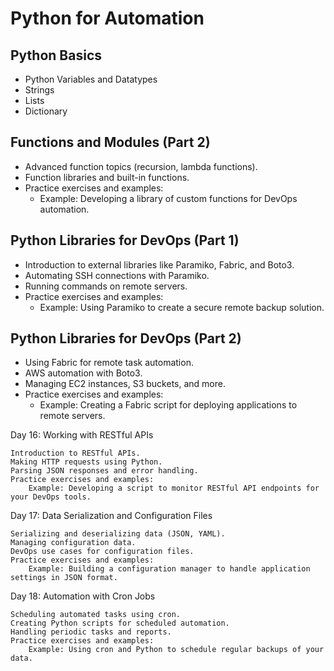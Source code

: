 # Python for Automation
## Python Basics
- Python Variables and Datatypes
- Strings
- Lists
- Dictionary

## Functions and Modules (Part 2)
- Advanced function topics (recursion, lambda functions).
- Function libraries and built-in functions.
- Practice exercises and examples:
  -  Example: Developing a library of custom functions for DevOps automation.

## Python Libraries for DevOps (Part 1)
-    Introduction to external libraries like Paramiko, Fabric, and Boto3.
-    Automating SSH connections with Paramiko.
-    Running commands on remote servers.
-    Practice exercises and examples:
     -   Example: Using Paramiko to create a secure remote backup solution.

## Python Libraries for DevOps (Part 2)
  -  Using Fabric for remote task automation.
  -  AWS automation with Boto3.
  -  Managing EC2 instances, S3 buckets, and more.
  -  Practice exercises and examples:
     -   Example: Creating a Fabric script for deploying applications to remote servers.

Day 16: Working with RESTful APIs

    Introduction to RESTful APIs.
    Making HTTP requests using Python.
    Parsing JSON responses and error handling.
    Practice exercises and examples:
        Example: Developing a script to monitor RESTful API endpoints for your DevOps tools.

Day 17: Data Serialization and Configuration Files

    Serializing and deserializing data (JSON, YAML).
    Managing configuration data.
    DevOps use cases for configuration files.
    Practice exercises and examples:
        Example: Building a configuration manager to handle application settings in JSON format.

Day 18: Automation with Cron Jobs

    Scheduling automated tasks using cron.
    Creating Python scripts for scheduled automation.
    Handling periodic tasks and reports.
    Practice exercises and examples:
        Example: Using cron and Python to schedule regular backups of your data.
